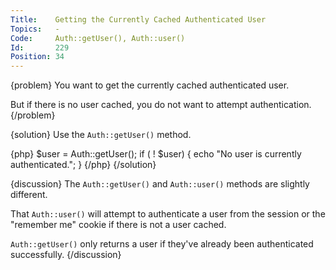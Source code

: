 ```yaml
---
Title:    Getting the Currently Cached Authenticated User
Topics:   -
Code:     Auth::getUser(), Auth::user()
Id:       229
Position: 34
---
```


{problem}
You want to get the currently cached authenticated user.

But if there is no user cached, you do not want to attempt authentication.
{/problem}

{solution}
Use the `Auth::getUser()` method.

{php}
$user = Auth::getUser();
if ( ! $user)
{
    echo "No user is currently authenticated.";
}
{/php}
{/solution}

{discussion}
The `Auth::getUser()` and `Auth::user()` methods are slightly different.

That `Auth::user()` will attempt to authenticate a user from the session or the "remember me" cookie if there is not a user cached.

`Auth::getUser()` only returns a user if they've already been authenticated successfully.
{/discussion}
